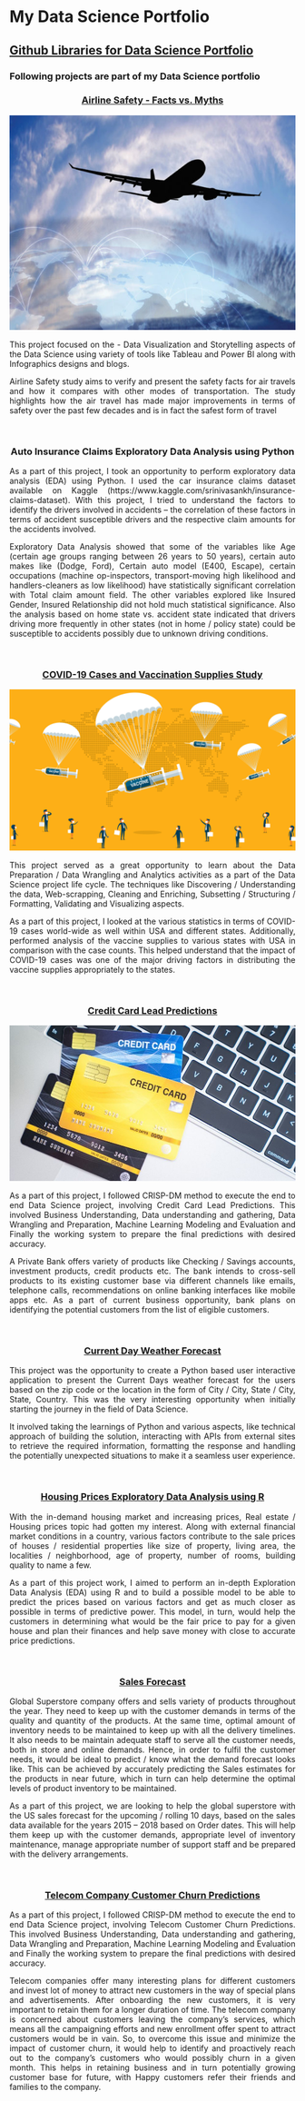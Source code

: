 # My Data Science Portfolio


## [Github Libraries for Data Science Portfolio](https://github.com/pchougule-ms/pchougule-ms/tree/main/Data%20Science%20Portfolio)


### Following projects are part of my Data Science portfolio



<h3 align="center"> <a href="https://github.com/pchougule-ms/pchougule-ms/tree/main/Data%20Science%20Portfolio/Airline%20Safety"> Airline Safety - Facts vs. Myths </a></h3>
<img src="images/AirSafety_flightsafety.org_resource_aviation-safety-network.jpg"/> <br/>

<p align="justify">This project focused on the - Data Visualization and Storytelling aspects of the Data Science using variety of tools like Tableau and Power BI along with Infographics designs and blogs.</p>

<p align="justify">Airline Safety study aims to verify and present the safety facts for air travels and how it compares with other modes of transportation. The study highlights how the air travel has made major improvements in terms of safety over the past few decades and is in fact the safest form of travel</p>

<br/>



<h3 align="center"> Auto Insurance Claims Exploratory Data Analysis using Python </h3>

<p align="justify"> As a part of this project, I took an opportunity to perform exploratory data analysis (EDA) using Python. I used the car insurance claims dataset available on Kaggle (https://www.kaggle.com/srinivasankh/insurance-claims-dataset). With this project, I tried to understand the factors to identify the drivers involved in accidents – the correlation of these factors in terms of accident susceptible drivers and the respective claim amounts for the accidents involved.</p>

<p align="justify">Exploratory Data Analysis showed that some of the variables like Age (certain age groups ranging between 26 years to 50 years), certain auto makes like (Dodge, Ford), Certain auto model (E400, Escape), certain occupations (machine op-inspectors, transport-moving high likelihood and handlers-cleaners as low likelihood) have statistically significant correlation with Total claim amount field. The other variables explored like Insured Gender, Insured Relationship did not hold much statistical significance. Also the analysis based on home state vs. accident state indicated that drivers driving more frequently in other states (not in home / policy state) could be susceptible to accidents possibly due to unknown driving conditions.</p>

<br/>



<h3 align="center"> <a href="https://github.com/pchougule-ms/pchougule-ms/tree/main/Data%20Science%20Portfolio/COVID-19%20Cases%20and%20Vaccination%20supplies%20study"> COVID-19 Cases and Vaccination Supplies Study </a></h3>
<img src="images/covid_vaccine_study_https_www.yalemedicine.org_news_covid-19-vaccine-comparison.jpg"/> <br/>

<p align="justify">This project served as a great opportunity to learn about the Data Preparation / Data Wrangling and Analytics activities as a part of the Data Science project life cycle. The techniques like Discovering / Understanding the data, Web-scrapping, Cleaning and Enriching, Subsetting / Structuring / Formatting, Validating and Visualizing aspects.</p>

<p align="justify">As a part of this project, I looked at the various statistics in terms of COVID-19 cases world-wide as well within USA and different states. Additionally, performed analysis of the vaccine supplies to various states with USA in comparison with the case counts. This helped understand that the impact of COVID-19 cases was one of the major driving factors in distributing the vaccine supplies appropriately to the states.</p>

<br/>



<h3 align="center"> <a href="https://github.com/pchougule-ms/pchougule-ms/tree/main/Data%20Science%20Portfolio/Credit%20Card%20Lead%20Predictions"> Credit Card Lead Predictions </a></h3>
<img src="images/Credit_Card_financialwellness_utah_edublogposts2020Junenewsletter_php.jpg">

<p align="justify">As a part of this project, I followed CRISP-DM method to execute the end to end Data Science project, involving Credit Card Lead Predictions. This involved Business Understanding, Data understanding and gathering, Data Wrangling and Preparation, Machine Learning Modeling and Evaluation and Finally the working system to prepare the final predictions with desired accuracy.

<p align="justify">A Private Bank offers variety of products like Checking / Savings accounts, investment products, credit products etc. The bank intends to cross-sell products to its existing customer base via different channels like emails, telephone calls, recommendations on online banking interfaces like mobile apps etc. As a part of current business opportunity, bank plans on identifying the potential customers from the list of eligible customers. </p>

<br/>



<h3 align="center"><a href="https://github.com/pchougule-ms/pchougule-ms/tree/main/Data%20Science%20Portfolio/Current%20Day%20Weather%20Forecast">Current Day Weather Forecast </a></h3>

<p align="justify">This project was the opportunity to create a Python based user interactive application to present the Current Days weather forecast for the users based on the zip code or the location in the form of City / City, State / City, State, Country. This was the very interesting opportunity when initially starting the journey in the field of Data Science.</p>

<p align="justify">It involved taking the learnings of Python and various aspects, like technical approach of building the solution, interacting with APIs from external sites to retrieve the required information, formatting the response and handling the potentially unexpected situations to make it a seamless user experience.</p>

<br/>



<h3 align="center"><a href="https://github.com/pchougule-ms/pchougule-ms/tree/main/Data%20Science%20Portfolio/Housing%20Prices%20EDA"> Housing Prices Exploratory Data Analysis using R </a></h3>

<p align="justify">With the in-demand housing market and increasing prices, Real estate / Housing prices topic had gotten my interest. Along with external financial market conditions in a country, various factors contribute to the sale prices of houses / residential properties like size of property, living area, the localities / neighborhood, age of property, number of rooms, building quality to name a few.</p>

<p align="justify">As a part of this project work, I aimed to perform an in-depth Exploration Data Analysis (EDA) using R and to build a possible model to be able to predict the prices based on various factors and get as much closer as possible in terms of predictive power. This model, in turn, would help the customers in determining what would be the fair price to pay for a given house and plan their finances and help save money with close to accurate price predictions.</p>

<br/>


<h3 align="center"><a href="https://github.com/pchougule-ms/pchougule-ms/tree/main/Data%20Science%20Portfolio/Sales%20Predictions"> Sales Forecast </a></h3>

<p align="justify">Global Superstore company offers and sells variety of products throughout the year. They need to keep up with the customer demands in terms of the quality and quantity of the products. At the same time, optimal amount of inventory needs to be maintained to keep up with all the delivery timelines. It also needs to be maintain adequate staff to serve all the customer needs, both in store and online demands. Hence, in order to fulfil the customer needs, it would be ideal to predict / know what the demand forecast looks like. This can be achieved by accurately predicting the Sales estimates for the products in near future, which in turn can help determine the optimal levels of product inventory to be maintained.</p>

<p align="justify">As a part of this project, we are looking to help the global superstore with the US sales forecast for the upcoming / rolling 10 days, based on the sales data available for the years 2015 – 2018 based on Order dates. This will help them keep up with the customer demands, appropriate level of inventory maintenance, manage appropriate number of support staff and be prepared with the delivery arrangements.</p>

<br/>


<h3 align="center"><a href="https://github.com/pchougule-ms/pchougule-ms/tree/main/Data%20Science%20Portfolio/Telecom%20Company%20Customer%20Churn%20Predictions"> Telecom Company Customer Churn Predictions </a></h3>

<p align="justify">As a part of this project, I followed CRISP-DM method to execute the end to end Data Science project, involving Telecom Customer Churn Predictions. This involved Business Understanding, Data understanding and gathering, Data Wrangling and Preparation, Machine Learning Modeling and Evaluation and Finally the working system to prepare the final predictions with desired accuracy.</p>

<p align="justify">Telecom companies offer many interesting plans for different customers and invest lot of money to attract new customers in the way of special plans and advertisements. After onboarding the new customers, it is very important to retain them for a longer duration of time. The telecom company is concerned about customers leaving the company’s services, which means all the campaigning efforts and new enrollment offer spent to attract customers would be in vain. So, to overcome this issue and minimize the impact of customer churn, it would help to identify and proactively reach out to the company’s customers who would possibly churn in a given month. This helps in retaining business and in turn potentially growing customer base for future, with Happy customers refer their friends and families to the company.</p>

<br/>
